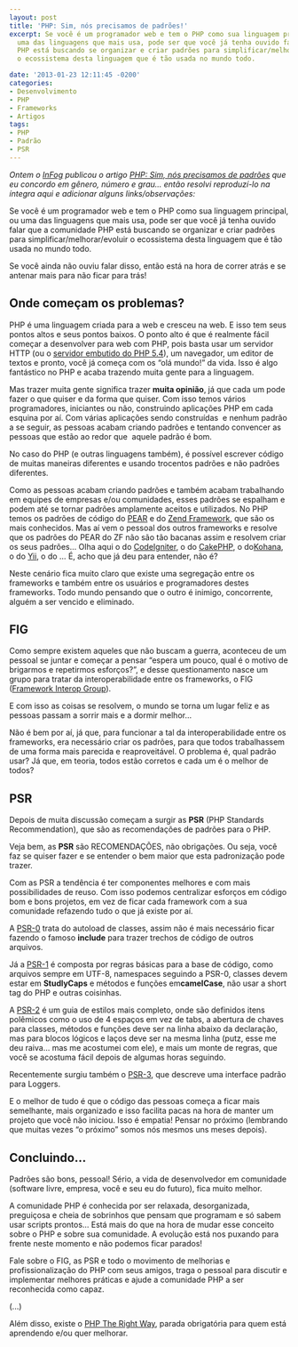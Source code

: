 ```yaml
---
layout: post
title: 'PHP: Sim, nós precisamos de padrões!'
excerpt: Se você é um programador web e tem o PHP como sua linguagem principal, ou
  uma das linguagens que mais usa, pode ser que você já tenha ouvido falar que a comunidade
  PHP está buscando se organizar e criar padrões para simplificar/melhorar/evoluir
  o ecossistema desta linguagem que é tão usada no mundo todo.

date: '2013-01-23 12:11:45 -0200'
categories:
- Desenvolvimento
- PHP
- Frameworks
- Artigos
tags:
- PHP
- Padrão
- PSR
---
```

<p><em>Ontem o <a href="http://infog.casoft.info/">InFog</a> publicou o artigo <a href="http://infog.casoft.info/2013/01/php-sim-nos-precisamos-de-padroes/">PHP: Sim, nós precisamos de padrões</a> que eu concordo em gênero, número e grau... então resolvi reproduzí-lo na íntegra aqui e adicionar alguns links/observações:</em></p>
<p>Se você é um programador web e tem o PHP como sua linguagem principal, ou uma das linguagens que mais usa, pode ser que você já tenha ouvido falar que a comunidade PHP está buscando se organizar e criar padrões para simplificar/melhorar/evoluir o ecossistema desta linguagem que é tão usada no mundo todo.</p>
<p>Se você ainda não ouviu falar disso, então está na hora de correr atrás e se antenar mais para não ficar para trás!</p>
<h2>Onde começam os problemas?</h2>
<p>PHP é uma linguagem criada para a web e cresceu na web. E isso tem seus pontos altos e seus pontos baixos. O ponto alto é que é realmente fácil começar a desenvolver para web com PHP, pois basta usar um servidor HTTP (ou o <a title="PHP 5.4 – Servidor interno" href="http://blog.thiagobelem.net/php-5-4-servidor-interno/">servidor embutido do PHP 5.4</a>), um navegador, um editor de textos e pronto, você já começa com os “olá mundo!” da vida. Isso é algo fantástico no PHP e acaba trazendo muita gente para a linguagem.</p>
<p>Mas trazer muita gente significa trazer <strong>muita opinião</strong>, já que cada um pode fazer o que quiser e da forma que quiser. Com isso temos vários programadores, iniciantes ou não, construindo aplicações PHP em cada esquina por aí. Com várias aplicações sendo construídas  e nenhum padrão a se seguir, as pessoas acabam criando padrões e tentando convencer as pessoas que estão ao redor que  aquele padrão é bom.</p>
<p>No caso do PHP (e outras linguagens também), é possível escrever código de muitas maneiras diferentes e usando trocentos padrões e não padrões diferentes.</p>
<p>Como as pessoas acabam criando padrões e também acabam trabalhando em equipes de empresas e/ou comunidades, esses padrões se espalham e podem até se tornar padrões amplamente aceitos e utilizados. No PHP temos os padrões de código do <a title="Padrões do PEAR" href="http://pear.php.net/manual/en/standards.php">PEAR</a> e do <a title="Padrão Zend Framework" href="http://framework.zend.com/manual/1.12/en/coding-standard.html">Zend Framework</a>, que são os mais conhecidos. Mas aí vem o pessoal dos outros frameworks e resolve que os padrões do PEAR do ZF não são tão bacanas assim e resolvem criar os seus padrões… Olha aqui o do <a title="Estilos do CodeIgniter" href="http://ellislab.com/codeigniter/user-guide/general/styleguide.html">CodeIgniter</a>, o do <a title="Estilos do CakePHP" href="http://book.cakephp.org/2.0/en/contributing/cakephp-coding-conventions.html">CakePHP</a>, o do<a title="Estilos do Kohana" href="http://kohanaframework.org/3.3/guide/kohana/conventions">Kohana</a>, o do <a title="Estilos do Yii" href="http://www.yiiframework.com/wiki/102/code-style">Yii</a>, o do … É, acho que já deu para entender, não é?</p>
<p>Neste cenário fica muito claro que existe uma segregação entre os frameworks e também entre os usuários e programadores destes frameworks. Todo mundo pensando que o outro é inimigo, concorrente, alguém a ser vencido e eliminado.</p>
<h2>FIG</h2>
<p>Como sempre existem aqueles que não buscam a guerra, aconteceu de um pessoal se juntar e começar a pensar “espera um pouco, qual é o motivo de brigarmos e repetirmos esforços?”, e desse questionamento nasce um grupo para tratar da interoperabilidade entre os frameworks, o FIG (<a title="Site do FIG" href="http://www.php-fig.org/">Framework Interop Group</a>).</p>
<p>E com isso as coisas se resolvem, o mundo se torna um lugar feliz e as pessoas passam a sorrir mais e a dormir melhor…</p>
<p>Não é bem por aí, já que, para funcionar a tal da interoperabilidade entre os frameworks, era necessário criar os padrões, para que todos trabalhassem de uma forma mais parecida e reaproveitável. O problema é, qual padrão usar? Já que, em teoria, todos estão corretos e cada um é o melhor de todos?</p>
<h2>PSR</h2>
<p>Depois de muita discussão começam a surgir as <strong>PSR</strong> (PHP Standards Recommendation), que são as recomendações de padrões para o PHP.</p>
<p>Veja bem, as <strong>PSR</strong> são RECOMENDAÇÕES, não obrigações. Ou seja, você faz se quiser fazer e se entender o bem maior que esta padronização pode trazer.</p>
<p>Com as PSR a tendência é ter componentes melhores e com mais possibilidades de reuso. Com isso podemos centralizar esforços em código bom e bons projetos, em vez de ficar cada framework com a sua comunidade refazendo tudo o que já existe por aí.</p>
<p>A <a href="https://github.com/php-fig/fig-standards/blob/master/accepted/PSR-0.md">PSR-0</a> trata do autoload de classes, assim não é mais necessário ficar fazendo o famoso <strong>include</strong> para trazer trechos de código de outros arquivos.</p>
<p>Já a <a title="PSR-1" href="https://github.com/php-fig/fig-standards/blob/master/accepted/PSR-1-basic-coding-standard.md">PSR-1</a> é composta por regras básicas para a base de código, como arquivos sempre em UTF-8, namespaces seguindo a PSR-0, classes devem estar em <strong>StudlyCaps</strong> e métodos e funções em<strong>camelCase</strong>, não usar a short tag do PHP e outras coisinhas.</p>
<p>A <a title="PSR-2" href="https://github.com/php-fig/fig-standards/blob/master/accepted/PSR-2-coding-style-guide.md">PSR-2</a> é um guia de estilos mais completo, onde são definidos itens polêmicos como o uso de 4 espaços em vez de tabs, a abertura de chaves para classes, métodos e funções deve ser na linha abaixo da declaração, mas para blocos lógicos e laços deve ser na mesma linha (putz, esse me deu raiva… mas me acostumei com ele), e mais um monte de regras, que você se acostuma fácil depois de algumas horas seguindo.</p>
<p>Recentemente surgiu também o <a href="https://github.com/php-fig/fig-standards/blob/master/accepted/PSR-3-logger-interface.md">PSR-3</a>, que descreve uma interface padrão para Loggers.</p>
<p>E o melhor de tudo é que o código das pessoas começa a ficar mais semelhante, mais organizado e isso facilita pacas na hora de manter um projeto que você não iniciou. Isso é empatia! Pensar no próximo (lembrando que muitas vezes “o próximo” somos nós mesmos uns meses depois).</p>
<h2>Concluindo…</h2>
<p>Padrões são bons, pessoal! Sério, a vida de desenvolvedor em comunidade (software livre, empresa, você e seu eu do futuro), fica muito melhor.</p>
<p>A comunidade PHP é conhecida por ser relaxada, desorganizada, preguiçosa e cheia de sobrinhos que pensam que programam e só sabem usar scripts prontos… Está mais do que na hora de mudar esse conceito sobre o PHP e sobre sua comunidade. A evolução está nos puxando para frente neste momento e não podemos ficar parados!</p>
<p>Fale sobre o FIG, as PSR e todo o movimento de melhorias e profissionalização do PHP com seus amigos, traga o pessoal para discutir e implementar melhores práticas e ajude a comunidade PHP a ser reconhecida como capaz.</p>
<p>(...)</p>
<div>
<p>Além disso, existe o <a title="PHP The Right Way" href="http://www.phptherightway.com/">PHP The Right Way</a>, parada obrigatória para quem está aprendendo e/ou quer melhorar.</p>
</div>

